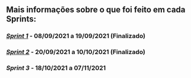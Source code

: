 ## Mais informações sobre o que foi feito em cada Sprints:

### [*Sprint 1*](https://github.com/apibanco/Vigilant/tree/main/Sprints/1ª%20Sprint) - 08/09/2021 a 19/09/2021 (Finalizado)
 
### [*Sprint 2*](https://github.com/apibanco/Vigilant/tree/main/Sprints/2ª%20Sprint) - 20/09/2021 a 10/10/2021 (Finalizado)

### *Sprint 3* - 18/10/2021 a 07/11/2021

